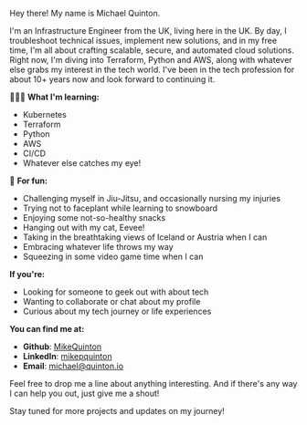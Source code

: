 Hey there! My name is Michael Quinton.

I'm an Infrastructure Engineer from the UK, living here in the UK. By day, I troubleshoot technical issues, implement new solutions, and in my free time, I'm all about crafting scalable, secure, and automated cloud solutions. Right now, I'm diving into Terraform, Python and AWS, along with whatever else grabs my interest in the tech world. I've been in the tech profession for about 10+ years now and look forward to continuing it.

👨🏼‍💻 **What I'm learning:**
- Kubernetes
- Terraform
- Python
- AWS
- CI/CD
- Whatever else catches my eye!

🌈 **For fun:**
- Challenging myself in Jiu-Jitsu, and occasionally nursing my injuries
- Trying not to faceplant while learning to snowboard
- Enjoying some not-so-healthy snacks
- Hanging out with my cat, Eevee!
- Taking in the breathtaking views of Iceland or Austria when I can
- Embracing whatever life throws my way
- Squeezing in some video game time when I can

**If you're:**
- Looking for someone to geek out with about tech
- Wanting to collaborate or chat about my profile
- Curious about my tech journey or life experiences

**You can find me at:**
- **Github**: [MikeQuinton](https://github.com/mikequinton)
- **LinkedIn**: [mikepquinton](https://www.linkedin.com/in/mikepquinton/)
- **Email**: [michael@quinton.io](mailto:michael@quinton.io)

Feel free to drop me a line about anything interesting. And if there's any way I can help you out, just give me a shout!

Stay tuned for more projects and updates on my journey!